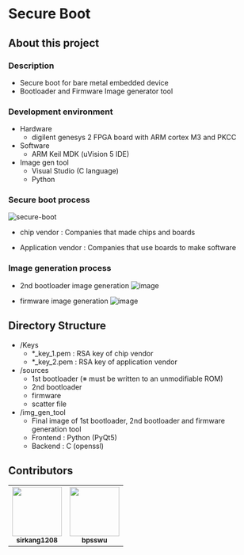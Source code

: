 # Secure Boot

## About this project
### Description
- Secure boot for bare metal embedded device
- Bootloader and Firmware Image generator tool

### Development environment
- Hardware
    - digilent genesys 2 FPGA board with ARM cortex M3 and PKCC
- Software
    - ARM Keil MDK (uVision 5 IDE)
- Image gen tool
    - Visual Studio (C language)
    - Python

### Secure boot process
![secure-boot](https://user-images.githubusercontent.com/101001675/209815189-b33aa42e-d056-462a-95ec-b2b465a32931.png)

* chip vendor : Companies that made chips and boards


* Application vendor : Companies that use boards to make software
### Image generation process
- 2nd bootloader image generation
![image](https://user-images.githubusercontent.com/101001675/209815703-01fa3073-05b9-499f-a5e7-12e277f8d1c7.png)

- firmware image generation
![image](https://user-images.githubusercontent.com/101001675/209815798-21369b26-36ac-4424-ba6c-b9237db351c4.png)


## Directory Structure
- /Keys
    - *_key_1.pem : RSA key of chip vendor
    - *_key_2.pem : RSA key of application vendor
- /sources
    - 1st bootloader (※ must be written to an unmodifiable ROM)
    - 2nd bootloader
    - firmware
    - scatter file
- /img_gen_tool
    - Final image of 1st bootloader, 2nd bootloader and firmware generation tool 
    - Frontend : Python (PyQt5)
    - Backend : C (openssl)
    
## Contributors

<!-- ALL-CONTRIBUTORS-LIST:START - Do not remove or modify this section -->
<!-- prettier-ignore-start -->
<!-- markdownlint-disable -->
<table>
  <tr>
    <td align="center"><a href="https://github.com/sirkang1208"><img src="https://avatars.githubusercontent.com/u/104350527?v=4" width="100px;" alt=""/><br /><sub><b>sirkang1208</b></sub></a></td>
    <td align="center"><a href="https://github.com/bpsswu"><img src="https://avatars.githubusercontent.com/u/101001675?v=4" width="100px;" alt=""/><br /><sub><b>bpsswu</b></sub></a></td>
  </tr>
</table>

<!-- markdownlint-restore -->
<!-- prettier-ignore-end -->

<!-- ALL-CONTRIBUTORS-LIST:END -->
